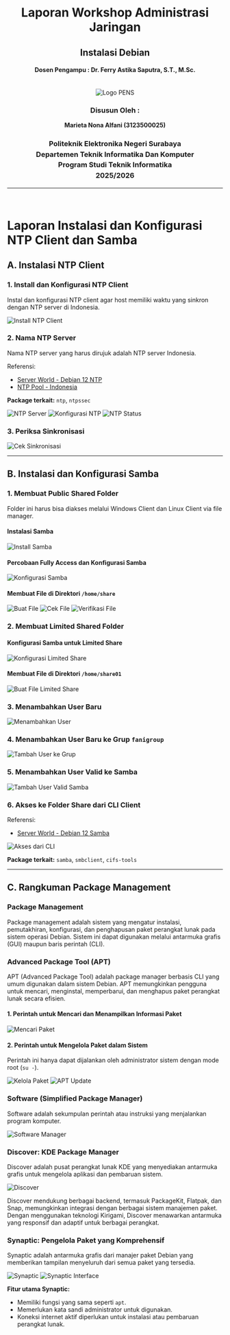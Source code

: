 <div align="center">
    <h1 style="text-align: center;font-weight: bold">Laporan Workshop Administrasi Jaringan<br></h1>
    <h2 style="text-align: center;">Instalasi Debian <br></h2>
    <h4 style="text-align: center;">Dosen Pengampu : Dr. Ferry Astika Saputra, S.T., M.Sc.</h4>
</div>
<br />
<div align="center">
    <img src="images/Logo_PENS.jpg.png" alt="Logo PENS">
    <h3 style="text-align: center;">Disusun Oleh :</h3>
    <p style="text-align: center;">
        <strong>Marieta Nona Alfani (3123500025)</strong>
    </p>
    <h3 style="text-align: center;line-height: 1.5">Politeknik Elektronika Negeri Surabaya<br>Departemen Teknik Informatika Dan Komputer<br>Program Studi Teknik Informatika<br>2025/2026</h3>
    <hr>
</div>
<br>

# Laporan Instalasi dan Konfigurasi NTP Client dan Samba

## A. Instalasi NTP Client

### 1. Install dan Konfigurasi NTP Client
Instal dan konfigurasi NTP client agar host memiliki waktu yang sinkron dengan NTP server di Indonesia.

<img src="images/1.png" alt="Install NTP Client">

### 2. Nama NTP Server
Nama NTP server yang harus dirujuk adalah NTP server Indonesia.

Referensi:
- [Server World - Debian 12 NTP](https://www.server-world.info/en/note?os=Debian_12&p=ntp&f=1)
- [NTP Pool - Indonesia](https://www.ntppool.org/en/zone/id)

**Package terkait:** `ntp`, `ntpssec`

<img src="images/2.png" alt="NTP Server">
<img src="images/3.png" alt="Konfigurasi NTP">
<img src="images/4.png" alt="NTP Status">

### 3. Periksa Sinkronisasi

<img src="images/5.png" alt="Cek Sinkronisasi">

---

## B. Instalasi dan Konfigurasi Samba

### 1. Membuat Public Shared Folder
Folder ini harus bisa diakses melalui Windows Client dan Linux Client via file manager.

#### Instalasi Samba

<img src="images/6.png" alt="Install Samba">

#### Percobaan Fully Access dan Konfigurasi Samba

<img src="images/7.png" alt="Konfigurasi Samba">

#### Membuat File di Direktori `/home/share`

<img src="images/8.png" alt="Buat File">
<img src="images/9.png" alt="Cek File">
<img src="images/10.png" alt="Verifikasi File">

### 2. Membuat Limited Shared Folder

#### Konfigurasi Samba untuk Limited Share

<img src="images/11.png" alt="Konfigurasi Limited Share">

#### Membuat File di Direktori `/home/share01`

<img src="images/12.png" alt="Buat File Limited Share">

### 3. Menambahkan User Baru

<img src="images/13.png" alt="Menambahkan User">

### 4. Menambahkan User Baru ke Grup `fanigroup`

<img src="images/14.png" alt="Tambah User ke Grup">

### 5. Menambahkan User Valid ke Samba

<img src="images/15.png" alt="Tambah User Valid Samba">

### 6. Akses ke Folder Share dari CLI Client
Referensi:
- [Server World - Debian 12 Samba](https://www.server-world.info/en/note?os=Debian_12&p=samba&f=1)

<img src="images/16.png" alt="Akses dari CLI">

**Package terkait:** `samba`, `smbclient`, `cifs-tools`

---

## C. Rangkuman Package Management

### Package Management
Package management adalah sistem yang mengatur instalasi, pemutakhiran, konfigurasi, dan penghapusan paket perangkat lunak pada sistem operasi Debian. Sistem ini dapat digunakan melalui antarmuka grafis (GUI) maupun baris perintah (CLI).

### Advanced Package Tool (APT)
APT (Advanced Package Tool) adalah package manager berbasis CLI yang umum digunakan dalam sistem Debian. APT memungkinkan pengguna untuk mencari, menginstal, memperbarui, dan menghapus paket perangkat lunak secara efisien.

#### 1. Perintah untuk Mencari dan Menampilkan Informasi Paket

<img src="images/17.png" alt="Mencari Paket">

#### 2. Perintah untuk Mengelola Paket dalam Sistem
Perintah ini hanya dapat dijalankan oleh administrator sistem dengan mode root (`su -`).

<img src="images/18.png" alt="Kelola Paket">
<img src="images/19.png" alt="APT Update">

### Software (Simplified Package Manager)
Software adalah sekumpulan perintah atau instruksi yang menjalankan program komputer.

<img src="images/20.png" alt="Software Manager">

### Discover: KDE Package Manager
Discover adalah pusat perangkat lunak KDE yang menyediakan antarmuka grafis untuk mengelola aplikasi dan pembaruan sistem.

<img src="images/21.png" alt="Discover">

Discover mendukung berbagai backend, termasuk PackageKit, Flatpak, dan Snap, memungkinkan integrasi dengan berbagai sistem manajemen paket. Dengan menggunakan teknologi Kirigami, Discover menawarkan antarmuka yang responsif dan adaptif untuk berbagai perangkat.

### Synaptic: Pengelola Paket yang Komprehensif
Synaptic adalah antarmuka grafis dari manajer paket Debian yang memberikan tampilan menyeluruh dari semua paket yang tersedia.

<img src="images/22.png" alt="Synaptic">
<img src="images/23.png" alt="Synaptic Interface">

**Fitur utama Synaptic:**
- Memiliki fungsi yang sama seperti `apt`.
- Memerlukan kata sandi administrator untuk digunakan.
- Koneksi internet aktif diperlukan untuk instalasi atau pembaruan perangkat lunak.
